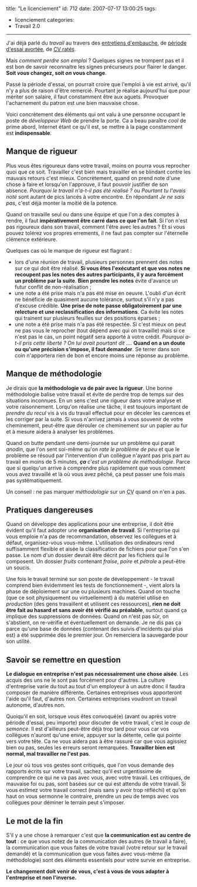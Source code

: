title: "Le licenciement"
id: 712
date: 2007-07-17 13:00:25
tags:
- licenciement
categories:
- Travail 2.0
---

J'ai déjà parlé du _travail_ au travers des [entretiens d'embauche](https://oncletom.io/?s=entretien+embauche), de [période d'essai avortée](https://oncletom.io/2006/10/31/21-jours-et-puis-sen-va/), de [<acronym title="Curriculum vitæ">CV</acronym> ratés](https://oncletom.io/2006/05/17/embauche/).

Mais _comment perdre son emploi_ ? Quelques signes ne trompent pas et il est bon de savoir reconnaitre les signes précurseurs pour flairer le danger.
**Soit _vous_ changez, soit _on_ vous change**.
<!--more-->
Passé la période d'essai, on pourrait croire que l'emploi à vie est arrivé, qu'il n'y a plus de raison d'être remercié. Pourtant je réalise aujourd'hui que pour mériter son salaire, il faut constamment être aux aguets. Provoquer l'acharnement du patron est une bien mauvaise chose.

Voici concrètement des éléments qui ont valu à une personne occupant le poste de _développeur Web_ de prendre la porte. Ca a beau paraître _cool_ de prime abord, Internet étant ce qu'il est, se mettre à la page constamment est **indispensable**.

## Manque de rigueur

Plus vous êtes rigoureux dans votre travail, moins on pourra vous reprocher quoi que ce soit. Travailler c'est bien mais travailler en se blindant contre les mauvais retours c'est mieux.
Concrètement, quand on prend note d'une chose à faire et lorsqu'on l'approuve, il faut pouvoir justifier de son absence. <cite>Pourquoi le travail n'a-t-il pas été réalisé ?</cite> ou <cite>Pourtant tu l'avais noté</cite> sont autant de pics lancés à votre encontre. En répondant <cite>Je ne sais pas</cite>, c'est déjà monter la moitié de la potence.

Quand on travaille seul ou dans une équipe et que l'on a des comptes à rendre, il faut **impérativement être carré dans ce que l'on fait**. Si l'on n'est pas rigoureux dans son travail, comment l'être avec les autres ? Et si vous pouvez tolérez vos propres errements, il ne faut pas compter sur l'éternelle clémence extérieure.

Quelques cas où le manque de rigueur est flagrant :

*   lors d'une réunion de travail, plusieurs personnes prennent des notes sur ce qui doit être réalisé. **Si vous êtes l'exécutant et que vos notes ne recoupent pas les notes des autres participants, il y aura forcément un problème par la suite**. **Bien prendre les notes** évite d'avance un futur conflit de non-réalisation ;
*   une note a été prise mais n'a pas été mise en oeuvre. L'oubli d'un écrit ne bénéficie de quasiment aucune tolérance, surtout s'il n'y a pas d'excuse crédible. **Une prise de note passe obligatoirement par une relecture et une reclassification des informations**. Ca évite les notes qui trainent sur plusieurs feuilles sur des positions éparses ;
*   une note a été prise mais n'a pas été respectée. Si c'est mieux on peut ne pas vous le reprocher (tout dépend avec qui on travaille) mais si ce n'est pas le cas, un point négatif sera apporté à votre crédit. <cite>Pourquoi a-t-il pris cette liberté ? On lui avait pourtant dit ...</cite>. **Quand on a un doute ou qu'une précision s'impose, il faut demander**. Se terrer dans son coin n'apportera rien de bon et encore moins une réponse au problème.

## Manque de méthodologie

Je dirais que **la méthodologie va de pair avec la rigueur**. Une bonne méthodologie balise votre travail et évite de perdre trop de temps sur des situations inconnues. En un sens c'est une rigueur dans votre analyse et votre raisonnement. Lorqu'on réalise une tâche, il est toujours important de _prendre du recul_ vis à vis du travail effectué pour en déceler les carences et les corriger par la suite. Si vous n'arrivez jamais à vous souvenir de votre cheminement, peut-être que dérouler ce cheminement sur un papier au fur et à mesure aidera à analyser les problèmes.

Quand on butte pendant une demi-journée sur un problème qui parait _anodin_, que l'on sent soi-même qu'on _rate le problème de peu_ et que le problème se résoud par l'intervention d'un collègue n'ayant pas pris part au travail en moins de 5 minutes, _**ça** c'est un problème de méthodologie_. Parce que si quelqu'un arrive à comprendre plus rapidement que vous comment vous avez travaillé et là où vous avez pêché, ça peut passer une fois mais pas systématiquement.

Un conseil : ne pas marquer _méthodologie_ sur un <acronym title="Curriculum vitæ">CV</acronym> quand on n'en a pas.

## Pratiques dangereuses

Quand on développe des applications pour une entreprise, il doit être évident qu'il faut adopter une **organisation de travail**. Si l'entreprise qui vous emploie n'a pas de recommandation, observez les collègues et à défaut, organisez-vous vous-même. L'utilisation des ordinateurs rend suffisamment flexible et aisée la classification de fichiers pour que l'on s'en passe. Le nom d'un dossier devrait être décrit par les fichiers qui le composent. Un dossier _fruits_ contenant _fraise_, _poire_ et _pétrole_ a peut-être un soucis.

Une fois le travail terminé sur son poste de développement - le travail comprend bien évidemment les tests de fonctionnement -, vient alors la phase de déploiement sur une ou plusieurs machines. Quand on touche (que ce soit physiquement ou virtuellement) à du matériel utilisé en _production_ (des gens travaillent et utilisent ces ressources), **rien ne doit être fait au hasard et sans avoir été vérifié au préalable**, surtout quand ça implique des suppressions de données.
Quand on n'est pas sûr, on s'abstient, on re-vérifie et éventuellement on demande. Je ne dis pas ça parce qu'une base de données (contenant des suivis d'incidents qui plus est) a été supprimée dès le premier jour. On remerciera la sauvegarde pour son utilité.

## Savoir se remettre en question

**Le dialogue en entreprise n'est pas nécessairement une chose aisée**. Les acquis des uns ne le sont pas forcément pour d'autres. La culture d'entreprise varie du tout au tout d'un employeur à un autre donc il faudra composer de manière différente. Certaines entreprises vous apporteront l'aide qu'il faut, d'autres non. Certaines entreprises voudront un travail autonome, d'autres non.

Quoiqu'il en soit, lorsque vous êtes convoqué(e) (avant ou après votre période d'essai, peu importe) pour discuter de votre travail, c'est le _coup de semonce_. Il est d'ailleurs peut-être déjà trop tard pour vous car vos collègues n'auront qu'une envie, appuyer sur la détente, celle qui pointe vers votre tête. Ca ne vous aidera pas à être rassuré car que vous agissiez bien ou pas, seules les erreurs seront remarquées. **Travailler bien est normal, mal travailler ne l'est pas**.

Le jour où tous vos gestes sont critiqués, que l'on vous demande des rapports écrits sur votre travail, sachez qu'il est urgentissime de comprendre ce qui ne va pas avec vous, avec votre travail. Les critiques, de mauvaise foi ou pas, sont basées sur ce qui est attendu de votre travail. Si vous estimez votre travail correct (mais sans y avoir trop réfléchi) et qu'en haut on vous sermonne le contraire, prendre un peu de temps avec vos collègues pour déminer le terrain peut s'imposer.

## Le mot de la fin

S'il y a une chose à remarquer c'est que **la communication est au centre de tout** : ce que vous notez de la communication des autres (le travail à faire), la communication que vous faites de votre travail (votre retour sur le travail demandé) et la communication que vous faites avec vous-même (la méthodologie) sont des éléments essentiels pour votre survie en entreprise.

**Le changement doit venir de vous, c'est à vous de vous adapter à l'entreprise et non l'inverse.**